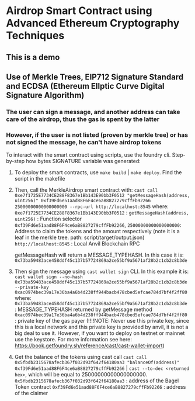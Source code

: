 # Airdrop Smart Contract using Advanced Ethereum Cryptography Techniques

## This is a demo

## Use of Merkle Trees, EIP712 Signature Standard and ECDSA (Ethereum Ellptic Curve Digital Signature Algorithm)

### The user can sign a message, and another address can take care of the airdrop, thus the gas is spent by the latter

### However, if the user is not listed (proven by merkle tree) or has not signed the message, he can't have airdrop tokens

To interact with the smart contract using scripts, use the foundry cli.
Step-by-step how bytes SIGNATURE variable was generated:
1. To deploy the smart contracts, use `make build` | `make deploy`. Find the script in the makefile
2. Then, call the MerkleAirdrop smart contract with: `cast call 0xe7f1725E7734CE288F8367e1Bb143E90bb3F0512 "getMessageHash(address, uint256)" 0xf39Fd6e51aad88F6F4ce6aB8827279cffFb92266 25000000000000000000 --rpc-url http://localhost:8545` where:
    `0xe7f1725E7734CE288F8367e1Bb143E90bb3F0512` : <MerkleAirdrop contract address>
    `getMessageHash(address, uint256)` : Function selector
    `0xf39Fd6e51aad88F6F4ce6aB8827279cffFb92266`, `25000000000000000000`: Address to claim the tokens and the amount respectively (note it is a leaf in the merkle tree. path: script/target/output.json)
    `http://localhost:8545` : Local Anvil Blockchain RPC

   getMessageHash will return a MESSAGE_TYPEHASH. In this case it is: `0x73ba59483ace458ddf45c137b57724869a2ce55bf9a5671af28b2c1cb2c8b3de`
3. Then sign the message using `cast wallet sign` CLI. In this example it is: `cast wallet sign --no-hash 0x73ba59483ace458ddf45c137b57724869a2ce55bf9a5671af28b2c1cb2c8b3de --private-key 0xac0974bec39a17e36ba4a6b4d238ff944bacb478cbed5efcae784d7bf4f2ff80` where: 
   `0x73ba59483ace458ddf45c137b57724869a2ce55bf9a5671af28b2c1cb2c8b3de` : MESSAGE_TYPEHASH returned by getMessage method
   `0xac0974bec39a17e36ba4a6b4d238ff944bacb478cbed5efcae784d7bf4f2ff80` : private key of the gas payer (!!!!NOTE: Never use this private key, since this is a local network and this private key is provided by anvil, it is not a big deal to use it. However, if you want to deploy on testnet or mainnet use the keystore. For more information see here: https://book.getfoundry.sh/reference/cast/cast-wallet-import)
4. Get the balance of the tokens using cast call `cast call 0x5fbdb2315678afecb367f032d93f642f64180aa3 "balanceOf(address)" 0xf39Fd6e51aad88F6F4ce6aB8827279cffFb92266` | `cast --to-dec <returned hex>`, which will be equal to 25000000000000000000.
    `0x5fbdb2315678afecb367f032d93f642f64180aa3` : address of the Bagel Token contract
    `0xf39Fd6e51aad88F6F4ce6aB8827279cffFb92266` : address of the claimer